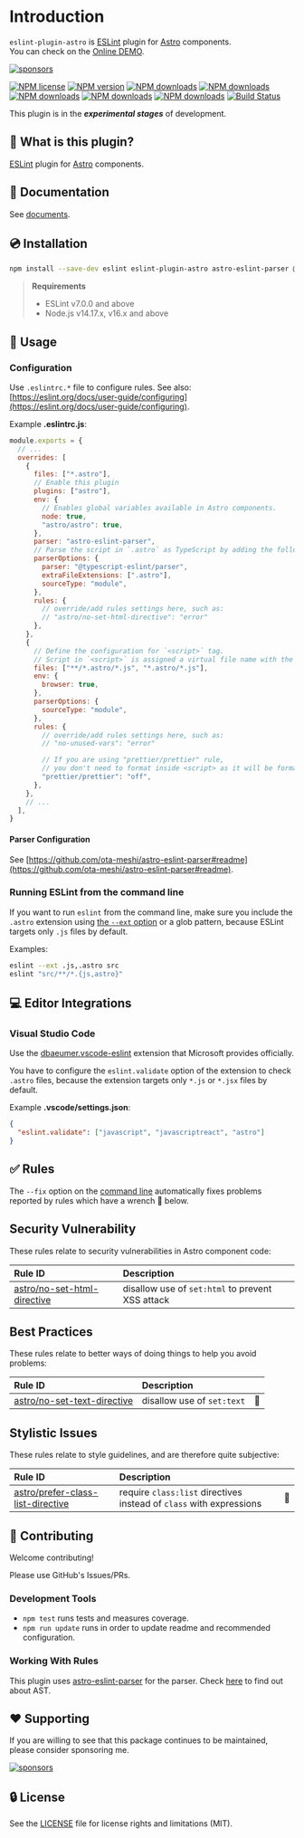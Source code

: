 # Introduction

`eslint-plugin-astro` is [ESLint] plugin for [Astro] components.  
You can check on the [Online DEMO](https://ota-meshi.github.io/eslint-plugin-astro/playground/).

[![sponsors](https://img.shields.io/badge/-Sponsor-fafbfc?logo=GitHub%20Sponsors)](https://github.com/sponsors/ota-meshi)

[![NPM license](https://img.shields.io/npm/l/eslint-plugin-astro.svg)](https://www.npmjs.com/package/eslint-plugin-astro)
[![NPM version](https://img.shields.io/npm/v/eslint-plugin-astro.svg)](https://www.npmjs.com/package/eslint-plugin-astro)
[![NPM downloads](https://img.shields.io/badge/dynamic/json.svg?label=downloads&colorB=green&suffix=/day&query=$.downloads&uri=https://api.npmjs.org//downloads/point/last-day/eslint-plugin-astro&maxAge=3600)](http://www.npmtrends.com/eslint-plugin-astro)
[![NPM downloads](https://img.shields.io/npm/dw/eslint-plugin-astro.svg)](http://www.npmtrends.com/eslint-plugin-astro)
[![NPM downloads](https://img.shields.io/npm/dm/eslint-plugin-astro.svg)](http://www.npmtrends.com/eslint-plugin-astro)
[![NPM downloads](https://img.shields.io/npm/dy/eslint-plugin-astro.svg)](http://www.npmtrends.com/eslint-plugin-astro)
[![NPM downloads](https://img.shields.io/npm/dt/eslint-plugin-astro.svg)](http://www.npmtrends.com/eslint-plugin-astro)
[![Build Status](https://github.com/ota-meshi/eslint-plugin-astro/workflows/CI/badge.svg?branch=main)](https://github.com/ota-meshi/eslint-plugin-astro/actions?query=workflow%3ACI)

This plugin is in the **_experimental stages_** of development.

## :name_badge: What is this plugin?

[ESLint] plugin for [Astro] components.

[astro-eslint-parser]: https://github.com/ota-meshi/astro-eslint-parser

<!--DOCS_IGNORE_START-->

## :book: Documentation

See [documents](https://ota-meshi.github.io/eslint-plugin-astro/).

<!--INSTALL_GUIDE_START-->

## :cd: Installation

```bash
npm install --save-dev eslint eslint-plugin-astro astro-eslint-parser @typescript-eslint/parser
```

> **Requirements**
>
> - ESLint v7.0.0 and above
> - Node.js v14.17.x, v16.x and above

<!--INSTALL_GUIDE_END-->

<!--DOCS_IGNORE_END-->

## :book: Usage

<!--USAGE_SECTION_START-->
<!--USAGE_GUIDE_START-->

### Configuration

Use `.eslintrc.*` file to configure rules. See also: [https://eslint.org/docs/user-guide/configuring](https://eslint.org/docs/user-guide/configuring).

Example **.eslintrc.js**:

```js
module.exports = {
  // ...
  overrides: [
    {
      files: ["*.astro"],
      // Enable this plugin
      plugins: ["astro"],
      env: {
        // Enables global variables available in Astro components.
        node: true,
        "astro/astro": true,
      },
      parser: "astro-eslint-parser",
      // Parse the script in `.astro` as TypeScript by adding the following configuration.
      parserOptions: {
        parser: "@typescript-eslint/parser",
        extraFileExtensions: [".astro"],
        sourceType: "module",
      },
      rules: {
        // override/add rules settings here, such as:
        // "astro/no-set-html-directive": "error"
      },
    },
    {
      // Define the configuration for `<script>` tag.
      // Script in `<script>` is assigned a virtual file name with the `.js` extension.
      files: ["**/*.astro/*.js", "*.astro/*.js"],
      env: {
        browser: true,
      },
      parserOptions: {
        sourceType: "module",
      },
      rules: {
        // override/add rules settings here, such as:
        // "no-unused-vars": "error"

        // If you are using "prettier/prettier" rule,
        // you don't need to format inside <script> as it will be formatted as a `.astro` file.
        "prettier/prettier": "off",
      },
    },
    // ...
  ],
}
```

<!-- This plugin provides configs:

- `plugin:astro/base` ... Configuration to enable correct Astro component parsing.
- `plugin:astro/recommended` ... Above, plus rules to prevent errors or unintended behavior.

See [the rule list](https://ota-meshi.github.io/eslint-plugin-astro/rules/) to get the `rules` that this plugin provides. -->

#### Parser Configuration

See [https://github.com/ota-meshi/astro-eslint-parser#readme](https://github.com/ota-meshi/astro-eslint-parser#readme).

### Running ESLint from the command line

If you want to run `eslint` from the command line, make sure you include the `.astro` extension using [the `--ext` option](https://eslint.org/docs/user-guide/configuring#specifying-file-extensions-to-lint) or a glob pattern, because ESLint targets only `.js` files by default.

Examples:

```bash
eslint --ext .js,.astro src
eslint "src/**/*.{js,astro}"
```

## :computer: Editor Integrations

### Visual Studio Code

Use the [dbaeumer.vscode-eslint](https://marketplace.visualstudio.com/items?itemName=dbaeumer.vscode-eslint) extension that Microsoft provides officially.

You have to configure the `eslint.validate` option of the extension to check `.astro` files, because the extension targets only `*.js` or `*.jsx` files by default.

Example **.vscode/settings.json**:

```json
{
  "eslint.validate": ["javascript", "javascriptreact", "astro"]
}
```

<!--USAGE_GUIDE_END-->
<!--USAGE_SECTION_END-->

## :white_check_mark: Rules

<!--RULES_SECTION_START-->

The `--fix` option on the [command line](https://eslint.org/docs/user-guide/command-line-interface#fixing-problems) automatically fixes problems reported by rules which have a wrench :wrench: below.

<!-- The rules with the following star :star: are included in the configs. -->

<!--RULES_TABLE_START-->

## Security Vulnerability

These rules relate to security vulnerabilities in Astro component code:

| Rule ID | Description |    |
|:--------|:------------|:---|
| [astro/no-set-html-directive](https://ota-meshi.github.io/eslint-plugin-astro/rules/no-set-html-directive/) | disallow use of `set:html` to prevent XSS attack |  |

## Best Practices

These rules relate to better ways of doing things to help you avoid problems:

| Rule ID | Description |    |
|:--------|:------------|:---|
| [astro/no-set-text-directive](https://ota-meshi.github.io/eslint-plugin-astro/rules/no-set-text-directive/) | disallow use of `set:text` | :wrench: |

## Stylistic Issues

These rules relate to style guidelines, and are therefore quite subjective:

| Rule ID | Description |    |
|:--------|:------------|:---|
| [astro/prefer-class-list-directive](https://ota-meshi.github.io/eslint-plugin-astro/rules/prefer-class-list-directive/) | require `class:list` directives instead of `class` with expressions | :wrench: |

<!--RULES_TABLE_END-->
<!--RULES_SECTION_END-->

<!--DOCS_IGNORE_START-->

## :beers: Contributing

Welcome contributing!

Please use GitHub's Issues/PRs.

### Development Tools

- `npm test` runs tests and measures coverage.
- `npm run update` runs in order to update readme and recommended configuration.

### Working With Rules

This plugin uses [astro-eslint-parser](https://github.com/ota-meshi/astro-eslint-parser) for the parser. Check [here](https://ota-meshi.github.io/astro-eslint-parser/) to find out about AST.

<!--DOCS_IGNORE_END-->

## :heart: Supporting

If you are willing to see that this package continues to be maintained, please consider sponsoring me.

[![sponsors](https://img.shields.io/badge/-Sponsor-fafbfc?logo=GitHub%20Sponsors)](https://github.com/sponsors/ota-meshi)

## :lock: License

See the [LICENSE](LICENSE) file for license rights and limitations (MIT).

[astro]: https://astro.build/
[eslint]: https://eslint.org/
